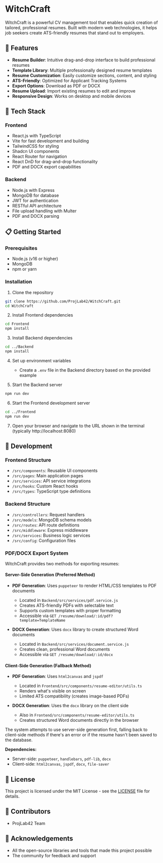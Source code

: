 # WitchCraft

WitchCraft is a powerful CV management tool that enables quick creation of tailored, professional resumes. Built with modern web technologies, it helps job seekers create ATS-friendly resumes that stand out to employers.

## 🌟 Features

- **Resume Builder**: Intuitive drag-and-drop interface to build professional resumes
- **Template Library**: Multiple professionally designed resume templates
- **Resume Customization**: Easily customize sections, content, and styling
- **ATS-Friendly**: Optimized for Applicant Tracking Systems
- **Export Options**: Download as PDF or DOCX
- **Resume Upload**: Import existing resumes to edit and improve
- **Responsive Design**: Works on desktop and mobile devices

## 🚀 Tech Stack

### Frontend
- React.js with TypeScript
- Vite for fast development and building
- TailwindCSS for styling
- Shadcn UI components
- React Router for navigation
- React DnD for drag-and-drop functionality
- PDF and DOCX export capabilities

### Backend
- Node.js with Express
- MongoDB for database
- JWT for authentication
- RESTful API architecture
- File upload handling with Multer
- PDF and DOCX parsing

## 📋 Getting Started

### Prerequisites
- Node.js (v16 or higher)
- MongoDB
- npm or yarn

### Installation

1. Clone the repository
```bash
git clone https://github.com/ProjLab42/WitchCraft.git
cd WitchCraft
```

2. Install Frontend dependencies
```bash
cd Frontend
npm install
```

3. Install Backend dependencies
```bash
cd ../Backend
npm install
```

4. Set up environment variables
   - Create a `.env` file in the Backend directory based on the provided example

5. Start the Backend server
```bash
npm run dev
```

6. Start the Frontend development server
```bash
cd ../Frontend
npm run dev
```

7. Open your browser and navigate to the URL shown in the terminal (typically http://localhost:8080)

## 🔧 Development

### Frontend Structure
- `/src/components`: Reusable UI components
- `/src/pages`: Main application pages
- `/src/services`: API service integrations
- `/src/hooks`: Custom React hooks
- `/src/types`: TypeScript type definitions

### Backend Structure
- `/src/controllers`: Request handlers
- `/src/models`: MongoDB schema models
- `/src/routes`: API route definitions
- `/src/middleware`: Express middleware
- `/src/services`: Business logic services
- `/src/config`: Configuration files

### PDF/DOCX Export System

WitchCraft provides two methods for exporting resumes:

#### Server-Side Generation (Preferred Method)
- **PDF Generation**: Uses `puppeteer` to render HTML/CSS templates to PDF documents
  - Located in `Backend/src/services/pdf.service.js`
  - Creates ATS-friendly PDFs with selectable text
  - Supports custom templates with proper formatting
  - Accessible via `GET /resume/download/:id/pdf?template=TemplateName`

- **DOCX Generation**: Uses `docx` library to create structured Word documents
  - Located in `Backend/src/services/document.service.js`
  - Creates clean, professional Word documents
  - Accessible via `GET /resume/download/:id/docx`

#### Client-Side Generation (Fallback Method)
- **PDF Generation**: Uses `html2canvas` and `jspdf` 
  - Located in `Frontend/src/components/resume-editor/utils.ts`
  - Renders what's visible on screen
  - Limited ATS compatibility (creates image-based PDFs)

- **DOCX Generation**: Uses the `docx` library on the client side
  - Also in `Frontend/src/components/resume-editor/utils.ts`
  - Creates structured Word documents directly in the browser

The system attempts to use server-side generation first, falling back to client-side methods if there's an error or if the resume hasn't been saved to the database.

**Dependencies:**
- Server-side: `puppeteer`, `handlebars`, `pdf-lib`, `docx`
- Client-side: `html2canvas`, `jspdf`, `docx`, `file-saver`

## 📄 License

This project is licensed under the MIT License - see the [LICENSE](LICENSE) file for details.

## 👥 Contributors

- ProjLab42 Team

## 🙏 Acknowledgements

- All the open-source libraries and tools that made this project possible
- The community for feedback and support
